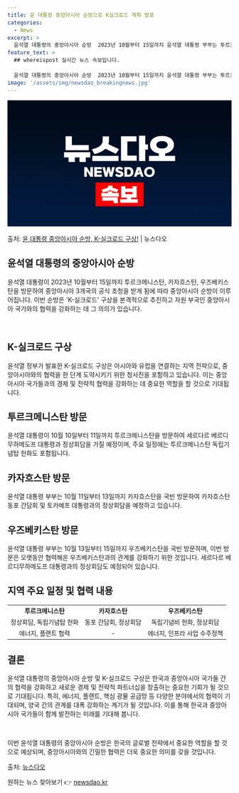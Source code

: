 ```yaml
---
title: 윤 대통령 중앙아시아 순방으로 K실크로드 계획 발표
categories:
  - News
excerpt: >
  윤석열 대통령의 중앙아시아 순방  2023년 10월부터 15일까지 윤석열 대통령 부부는 투르크메니스탄, 카자…
feature_text: >
  ## whereispost 실시간 뉴스 속보입니다.

  윤석열 대통령의 중앙아시아 순방  2023년 10월부터 15일까지 윤석열 대통령 부부는 투르크메니스탄, 카자…
image: '/assets/img/newsdao_breakingnews.jpg'
---
```


![뉴스다오 속보](/assets/img/newsdao_breakingnews.jpg)

<p>출처: <a href="https://newsdao.kr/4136" rel="dofollow">윤 대통령 중앙아시아 순방, K-실크로드 구상!</a> | 뉴스다오</p>

<h2 data-ke-size="size26">윤석열 대통령의 중앙아시아 순방</h2>
윤석열 대통령이 2023년 10월부터 15일까지 투르크메니스탄, 카자흐스탄, 우즈베키스탄을 방문하여 중앙아시아 3개국의 공식 초청을 받게 됨에 따라 중앙아시아 순방이 이루어집니다. 이번 순방은 'K-실크로드' 구상을 본격적으로 추진하고 자원 부국인 중앙아시아 국가와의 협력을 강화하는 데 그 의의가 있습니다.

<p data-ke-size="size16">&nbsp;</p>

<h2 data-ke-size="size24">K-실크로드 구상</h2>
윤석열 정부가 발표한 K-실크로드 구상은 아시아와 유럽을 연결하는 지역 전략으로, 중앙아시아와의 협력을 한 단계 도약시키기 위한 청사진을 포함하고 있습니다. 이는 중앙아시아 국가들과의 경제 및 전략적 협력을 강화하는 데 중요한 역할을 할 것으로 기대됩니다.

<h2 data-ke-size="size24">투르크메니스탄 방문</h2>
윤석열 대통령이 10월 10일부터 11일까지 투르크메니스탄을 방문하여 세르다르 베르디무하메도프 대통령과 정상회담을 가질 예정이며, 주요 일정에는 투르크메니스탄 독립기념탑 헌화도 포함됩니다.

<h2 data-ke-size="size24">카자흐스탄 방문</h2>
윤석열 대통령 부부는 10월 11일부터 13일까지 카자흐스탄을 국빈 방문하여 카자흐스탄 동포 간담회 및 토카예프 대통령과의 정상회담을 예정하고 있습니다.

<h2 data-ke-size="size24">우즈베키스탄 방문</h2>
윤석열 대통령 부부는 10월 13일부터 15일까지 우즈베키스탄을 국빈 방문하며, 이번 방문은 오랫동안 협력해온 우즈베키스탄과의 관계를 강화하기 위한 것입니다. 세르다르 베르디무하메도프 대통령과의 정상회담도 예정되어 있습니다.

<h2 data-ke-size="size24">지역 주요 일정 및 협력 내용</h2>
<table>
<tbody>
<tr>
<td style="text-align: center; height: 17px;"><b>투르크메니스탄</b></td>
<td style="text-align: center; height: 17px;"><b>카자흐스탄</b></td>
<td style="text-align: center; height: 17px;"><b>우즈베키스탄</b></td>
</tr>
<tr>
<td style="text-align: center; height: 17px;">정상회담, 독립기념탑 헌화</td>
<td style="text-align: center; height: 17px;">동포 간담회, 정상회담</td>
<td style="text-align: center; height: 17px;">독립기념비 헌화, 정상회담</td>
</tr>
<tr>
<td style="text-align: center; height: 17px;">에너지, 플랜트 협력</td>
<td style="text-align: center; height: 17px;">-</td>
<td style="text-align: center; height: 17px;">에너지, 인프라 사업 수주정책</td>
</tr>
</tbody>
</table>

<h2 data-ke-size="size24">결론</h2>
윤석열 대통령의 중앙아시아 순방 및 K-실크로드 구상은 한국과 중앙아시아 국가들 간의 협력을 강화하고 새로운 경제 및 전략적 파트너십을 창출하는 중요한 기회가 될 것으로 기대됩니다. 특히, 에너지, 플랜트, 핵심 광물 공급망 등 다양한 분야에서의 협력이 기대되며, 양국 간의 관계를 대폭 강화하는 계기가 될 것입니다. 이를 통해 한국과 중앙아시아 국가들이 함께 발전하는 미래를 기대해 봅니다.

<p data-ke-size="size16">&nbsp;</p>

이번 윤석열 대통령의 중앙아시아 순방은 한국의 글로벌 전략에서 중요한 역할을 할 것으로 예상되며, 중앙아시아와의 긴밀한 협력은 더욱 중요한 의미를 갖을 것입니다.

출처: <a href="https://newsdao.kr/4136">뉴스다오</a> 

원하는 뉴스 찾아보기 👉 <a href="https://newsdao.kr" rel="dofollow">newsdao.kr</a>



